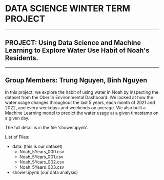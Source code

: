 # DATA SCIENCE WINTER TERM PROJECT
-------------------
## PROJECT: Using Data Science and Machine Learning to Explore Water Use Habit of Noah's Residents.
-------------------
Group Members: Trung Nguyen, Binh Nguyen
-------------------
In this project, we explore the habit of using water in Noah by inspecting the dataset from the Oberlin Environmental Dashboard. We looked at how the water usage changes throughout the last 5 years, each month of 2021 and 2022, and every weekdays and weekends on average. We also built a Machine Learning model to predict the water usage at a given timestamp on a given day.

The full detail is in the file 'shower.ipynb'.

List of Files:
- data: (this is our dataset)
  - Noah_5Years_000.csv
  - Noah_5Years_001.csv
  - Noah_5Years_002.csv
  - Noah_5Years_003.csv
- shower.ipynb (our data analysis)
